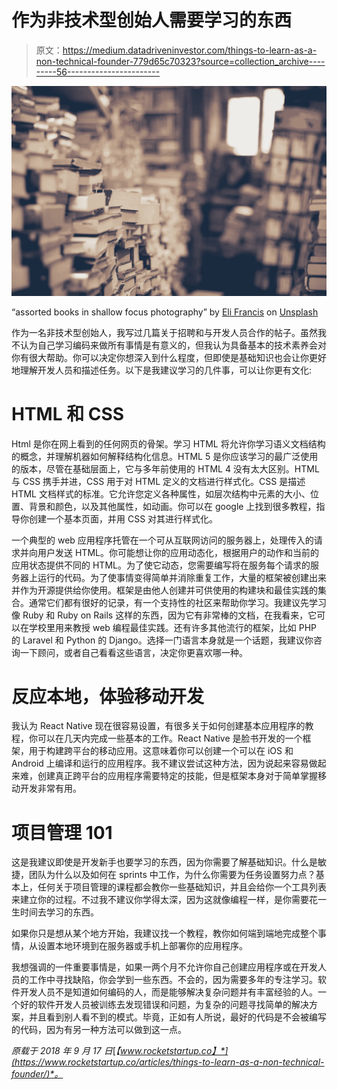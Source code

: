 # 作为非技术型创始人需要学习的东西

> 原文：<https://medium.datadriveninvestor.com/things-to-learn-as-a-non-technical-founder-779d65c70323?source=collection_archive---------56----------------------->

![](img/21061a1060f9d6f372d5016277740c14.png)

“assorted books in shallow focus photography” by [Eli Francis](https://unsplash.com/@elifrancis?utm_source=medium&utm_medium=referral) on [Unsplash](https://unsplash.com?utm_source=medium&utm_medium=referral)

作为一名非技术型创始人，我写过几篇关于招聘和与开发人员合作的帖子。虽然我不认为自己学习编码来做所有事情是有意义的，但我认为具备基本的技术素养会对你有很大帮助。你可以决定你想深入到什么程度，但即使是基础知识也会让你更好地理解开发人员和描述任务。以下是我建议学习的几件事，可以让你更有文化:

# HTML 和 CSS

Html 是你在网上看到的任何网页的骨架。学习 HTML 将允许你学习语义文档结构的概念，并理解机器如何解释结构化信息。HTML 5 是你应该学习的最广泛使用的版本，尽管在基础层面上，它与多年前使用的 HTML 4 没有太大区别。HTML 与 CSS 携手并进，CSS 用于对 HTML 定义的文档进行样式化。CSS 是描述 HTML 文档样式的标准。它允许您定义各种属性，如层次结构中元素的大小、位置、背景和颜色，以及其他属性，如动画。你可以在 google 上找到很多教程，指导你创建一个基本页面，并用 CSS 对其进行样式化。

一个典型的 web 应用程序托管在一个可从互联网访问的服务器上，处理传入的请求并向用户发送 HTML。你可能想让你的应用动态化，根据用户的动作和当前的应用状态提供不同的 HTML。为了使它动态，您需要编写将在服务每个请求的服务器上运行的代码。为了使事情变得简单并消除重复工作，大量的框架被创建出来并作为开源提供给你使用。框架是由他人创建并可供使用的构建块和最佳实践的集合。通常它们都有很好的记录，有一个支持性的社区来帮助你学习。我建议先学习像 Ruby 和 Ruby on Rails 这样的东西，因为它有非常棒的文档，在我看来，它可以在学校里用来教授 web 编程最佳实践。还有许多其他流行的框架，比如 PHP 的 Laravel 和 Python 的 Django。选择一门语言本身就是一个话题，我建议你咨询一下顾问，或者自己看看这些语言，决定你更喜欢哪一种。

# 反应本地，体验移动开发

我认为 React Native 现在很容易设置，有很多关于如何创建基本应用程序的教程，你可以在几天内完成一些基本的工作。React Native 是脸书开发的一个框架，用于构建跨平台的移动应用。这意味着你可以创建一个可以在 iOS 和 Android 上编译和运行的应用程序。我不建议尝试这种方法，因为说起来容易做起来难，创建真正跨平台的应用程序需要特定的技能，但是框架本身对于简单掌握移动开发非常有用。

# 项目管理 101

这是我建议即使是开发新手也要学习的东西，因为你需要了解基础知识。什么是敏捷，团队为什么以及如何在 sprints 中工作，为什么你需要为任务设置努力点？基本上，任何关于项目管理的课程都会教你一些基础知识，并且会给你一个工具列表来建立你的过程。不过我不建议你学得太深，因为这就像编程一样，是你需要花一生时间去学习的东西。

如果你只是想从某个地方开始，我建议找一个教程，教你如何端到端地完成整个事情，从设置本地环境到在服务器或手机上部署你的应用程序。

我想强调的一件重要事情是，如果一两个月不允许你自己创建应用程序或在开发人员的工作中寻找缺陷，你会学到一些东西。不会的，因为需要多年的专注学习。软件开发人员不是知道如何编码的人，而是能够解决复杂问题并有丰富经验的人。一个好的软件开发人员被训练去发现错误和问题，为复杂的问题寻找简单的解决方案，并且看到别人看不到的模式。毕竟，正如有人所说，最好的代码是不会被编写的代码，因为有另一种方法可以做到这一点。

*原载于 2018 年 9 月 17 日*[*【www.rocketstartup.co】*](https://www.rocketstartup.co/articles/things-to-learn-as-a-non-technical-founder/)*。*